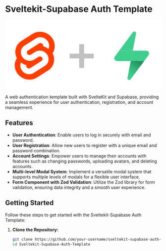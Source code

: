 # Sveltekit-Supabase Auth Template

![Project Logo](/static/project-logo.png)

A web authentication template built with SvelteKit and Supabase, providing a seamless experience for user authentication, registration, and account management.

## Features

- **User Authentication**: Enable users to log in securely with email and password.
- **User Registration**: Allow new users to register with a unique email and password combination.
- **Account Settings**: Empower users to manage their accounts with features such as changing passwords, uploading avatars, and deleting accounts.
- **Multi-level Modal System**: Implement a versatile modal system that supports multiple levels of modals for a flexible user interface.
- **Form Component with Zod Validation**: Utilize the Zod library for form validation, ensuring data integrity and a smooth user experience.

## Getting Started

Follow these steps to get started with the Sveltekit-Supabase Auth Template:

1. **Clone the Repository:**
   ```bash
   git clone https://github.com/your-username/sveltekit-supabase-auth-template.git
   cd Sveltekit-Supabase-Auth-Template
   ```
